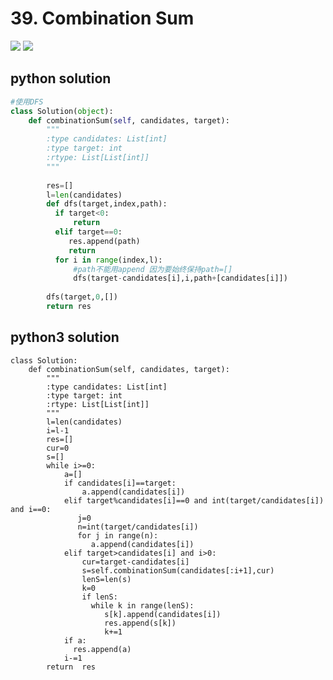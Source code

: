 # 39. Combination Sum
<img src="https://github.com/vampire1996/LeetCode/blob/master/Problems/1-100/39.%20Combination%20Sum/problem.png"/>
<img src="https://github.com/vampire1996/LeetCode/blob/master/Problems/1-100/39.%20Combination%20Sum/example.png"/>

## python solution
```python
#使用DFS
class Solution(object):
    def combinationSum(self, candidates, target):
        """
        :type candidates: List[int]
        :type target: int
        :rtype: List[List[int]]
        """
        
        res=[]
        l=len(candidates)
        def dfs(target,index,path):
          if target<0:  
              return 
          elif target==0:  
             res.append(path)  
             return 
          for i in range(index,l):
              #path不能用append 因为要始终保持path=[] 
              dfs(target-candidates[i],i,path+[candidates[i]])
            
        dfs(target,0,[])
        return res
```

## python3 solution
```python3
class Solution:
    def combinationSum(self, candidates, target):
        """
        :type candidates: List[int]
        :type target: int
        :rtype: List[List[int]]
        """
        l=len(candidates)   
        i=l-1
        res=[]
        cur=0
        s=[]
        while i>=0:
            a=[]
            if candidates[i]==target:
                a.append(candidates[i])
            elif target%candidates[i]==0 and int(target/candidates[i]) and i==0:
               j=0
               n=int(target/candidates[i])
               for j in range(n):
                  a.append(candidates[i])
            elif target>candidates[i] and i>0:
                cur=target-candidates[i]
                s=self.combinationSum(candidates[:i+1],cur)     
                lenS=len(s)
                k=0
                if lenS:
                  while k in range(lenS):
                     s[k].append(candidates[i])
                     res.append(s[k])
                     k+=1
            if a:        
              res.append(a)
            i-=1
        return  res   
```
